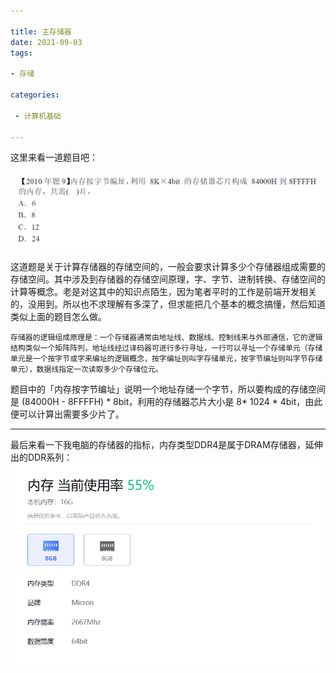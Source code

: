```yaml
---

title: 主存储器
date: 2021-09-03
tags: 

- 存储

categories:

 - 计算机基础

---
```


这里来看一道题目吧：

![](./main_memory_shiti.png)

这道题是关于计算存储器的存储空间的，一般会要求计算多少个存储器组成需要的存储空间。其中涉及到存储器的存储空间原理，字、字节、进制转换、存储空间的计算等概念。老是对这其中的知识点陌生，因为笔者平时的工作是前端开发相关的，没用到。所以也不求理解有多深了，但求能把几个基本的概念搞懂，然后知道类似上面的题目怎么做。

`存储器的逻辑组成原理是：一个存储器通常由地址线、数据线、控制线来与外部通信，它的逻辑结构类似一个矩阵阵列，地址线经过译码器可进行多行寻址，一行可以寻址一个存储单元（存储单元是一个按字节或字来编址的逻辑概念，按字编址则叫字存储单元，按字节编址则叫字节存储单元），数据线指定一次读取多少个存储位元。`

题目中的「内存按字节编址」说明一个地址存储一个字节，所以要构成的存储空间是 (84000H - 8FFFFH) * 8bit，利用的存储器芯片大小是 8* 1024 * 4bit，由此便可以计算出需要多少片了。      

---

最后来看一下我电脑的存储器的指标，内存类型DDR4是属于DRAM存储器，延伸出的DDR系列：
![](./main_memory_target.png)

